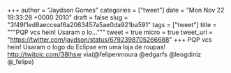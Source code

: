 
+++
author = "Jaydson Gomes"
categories = ["tweet"]
date = "Mon Nov 22 19:33:28 +0000 2010"
draft = false
slug = "3f49f1ed8aecceaf6a2063457a5ae0da921ba591"
tags = ["tweet"]
title = """PQP vcs hein! Usaram o lo..."""
tweet = true
micro = true
tweet_url = "https://twitter.com/jaydson/status/6792398705266688"
+++
PQP vcs hein! Usaram o logo do Eclipse em uma loja de roupas! http://twitpic.com/38lhsw via(@felipenmoura @edgarfs @leogdiniz @_felipe)
